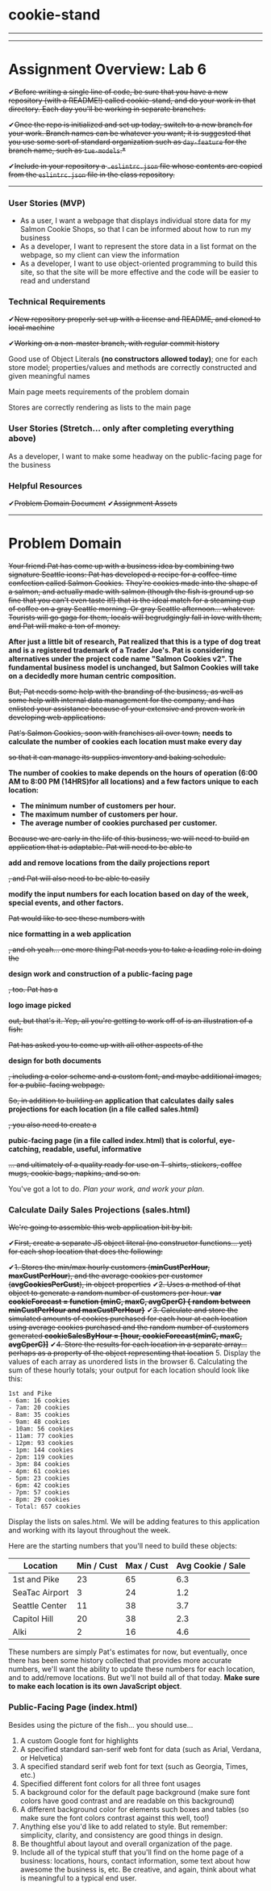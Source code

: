 # cookie-stand

------



------
# Assignment Overview: Lab 6


&#10004;~~Before writing a single line of code, be sure that you have a new repository (with a README!) called cookie-stand, and do your work in that directory. Each day you'll be working in separate branches.~~

&#10004;~~Once the repo is initialized and set up today, switch to a new branch for your work. Branch names can be whatever you want; it is suggested that you use some sort of standard organization such as `day-feature` for the branch name, such as `tue-models`.*~~

&#10004;~~Include in your repository a `.eslintrc.json` file whose contents are copied from the `eslintrc.json` file in the class repository.~~

---

### User Stories (MVP)
 - As a user, I want a webpage that displays individual store data for my Salmon Cookie Shops, so that I can be informed about how to run my business
 - As a developer, I want to represent the store data in a list format on the webpage, so my client can view the information
 - As a developer, I want to use object-oriented programming to build this site, so that the site will be more effective and the code will be easier to read and understand

### Technical Requirements
&#10004;~~New repository properly set up with a license and README, and cloned to local machine~~

&#10004;~~Working on a non-master branch, with regular commit history~~

Good use of Object Literals **(no constructors allowed today)**; one for each store model; properties/values and methods are correctly constructed and given meaningful names

Main page meets requirements of the problem domain

Stores are correctly rendering as lists to the main page

### User Stories (Stretch... only after completing everything above)
As a developer, I want to make some headway on the public-facing page for the business

### Helpful Resources
&#10004;~~Problem Domain Document~~
&#10004;~~Assignment Assets~~


----
# Problem Domain
~~Your friend Pat has come up with a business idea by combining two signature Seattle icons: Pat has developed a recipe for a coffee-time confection called Salmon Cookies.~~ 
~~They're cookies made into the shape of a salmon, and actually made with salmon (though the fish is ground up so fine that you can't even taste it!) that is the ideal match for a steaming cup of coffee on a gray Seattle morning. Or gray Seattle afternoon... whatever. Tourists will go gaga for them, locals will begrudgingly fall in love with them, and Pat will make a ton of money.~~ 

**After just a little bit of research, Pat realized that this is a type of dog treat and is a registered trademark of a Trader Joe's. Pat is considering alternatives under the project code name "Salmon Cookies v2". The fundamental business model is unchanged, but Salmon Cookies will take on a decidedly more human centric composition.**

~~But, Pat needs some help with the branding of the business, as well as some help with internal data management for the company, and has enlisted your assistance because of your extensive and proven work in developing web applications.~~

~~Pat's Salmon Cookies, soon with franchises all over town,~~ 
**needs to calculate the number of cookies each location must make every day** 

~~so that it can manage its supplies inventory and baking schedule.~~ 

**The number of cookies to make depends on the hours of operation (6:00 AM to 8:00 PM (14HRS)for all locations) and a few factors unique to each location:**
- **The minimum number of customers per hour.**
- **The maximum number of customers per hour.**
- **The average number of cookies purchased per customer.**

~~Because we are early in the life of this business, we will need to build an application that is adaptable. Pat will need to be able to~~ 

**add and remove locations from the daily projections report**

~~, and Pat will also need to be able to easily~~ 

**modify the input numbers for each location based on day of the week, special events, and other factors.** 

~~Pat would like to see these numbers with~~ 

**nice formatting in a web application**

~~, and oh yeah... one more thing:Pat needs you to take a leading role in doing the~~ 

**design work and construction of a public-facing page**

~~, too. Pat has a~~ 

**logo image picked** 

~~out, but that's it. Yep, all you're getting to work off of is an illustration of a fish:~~

~~Pat has asked you to come up with all other aspects of the~~ 

**design for both documents**

~~, including a color scheme and a custom font, and maybe additional images, for a public-facing webpage.~~

~~So, in addition to building an~~
**application that calculates daily sales projections for each location (in a file called sales.html)**

~~, you also need to create a~~ 

**pubic-facing page (in a file called index.html) that is colorful, eye-catching, readable, useful, informative**

~~... and ultimately of a quality ready for use on T-shirts, stickers, coffee mugs, cookie bags, napkins, and so on.~~

You've got a lot to do.
*Plan your work, and work your plan*.






### Calculate Daily Sales Projections (**sales.html**)
~~We're going to assemble this web application bit by bit.~~

&#10004;~~First, create a separate JS object literal (no constructor functions... yet) for each shop location that does the following:~~

&#10004;~~1. Stores the min/max hourly customers (**minCustPerHour, maxCustPerHour**), and the average cookies per customer (**avgCookiesPerCust**), in object properties~~
&#10004;~~2. Uses a method of that object to generate a random number of customers per hour. **var cookieForecast = function (minC, maxC, avgCperC) { random between minCustPerHour and maxCustPerHour}**~~
&#10004;~~3. Calculate and store the simulated amounts of cookies purchased for each hour at each location using average cookies purchased and  the random number of customers generated **cookieSalesByHour = \[hour, cookieForecast(minC, maxC, avgCperC)\]**~~
&#10004;~~4. Store the results for each location in a separate array... perhaps as a property of the object representing that location~~
5. Display the values of each array as unordered lists in the browser
6. Calculating the sum of these hourly totals; your output for each location should look like this:

    1st and Pike
    - 6am: 16 cookies
    - 7am: 20 cookies
    - 8am: 35 cookies
    - 9am: 48 cookies
    - 10am: 56 cookies
    - 11am: 77 cookies
    - 12pm: 93 cookies
    - 1pm: 144 cookies
    - 2pm: 119 cookies
    - 3pm: 84 cookies
    - 4pm: 61 cookies
    - 5pm: 23 cookies
    - 6pm: 42 cookies
    - 7pm: 57 cookies
    - 8pm: 29 cookies
    - Total: 657 cookies

Display the lists on sales.html. We will be adding features to this application and working with its layout throughout the week.

Here are the starting numbers that you'll need to build these objects:

Location        | Min / Cust | Max / Cust | Avg Cookie / Sale
----------------|------------|------------|-------------------
1st and Pike      |      23    |     65     |        6.3
SeaTac Airport  |      3     |     24     |        1.2
Seattle Center     |      11    |     38     |        3.7
Capitol Hill |      20    |     38     |        2.3
Alki            |      2     |     16     |        4.6

These numbers are simply Pat's estimates for now, but eventually, once there has been some history collected that provides more accurate numbers, we'll want the ability to update these numbers for each location, and to add/remove locations. But we'll not build all of that today. **Make sure to make each location is its own JavaScript object**.


### Public-Facing Page (index.html)

Besides using the picture of the fish... you should use...

1. A custom Google font for highlights
2. A specified standard san-serif web font for data (such as Arial, Verdana, or Helvetica)
3. A specified standard serif web font for text (such as Georgia, Times, etc.)
4. Specified different font colors for all three font usages
5. A background color for the default page background (make sure font colors have good contrast and are readable on this background)
6. A different background color for elements such boxes and tables (so make sure the font colors contrast against this well, too!)
7. Anything else you'd like to add related to style. But remember: simplicity, clarity,  and consistency are good things in design.
8. Be thoughtful about layout and overall organization of the page.
9. Include all of the typical stuff that you'll find on the home page of a business: locations, hours, contact information, some text about how awesome the business is, etc. Be creative, and again, think about what is meaningful to a typical end user.







